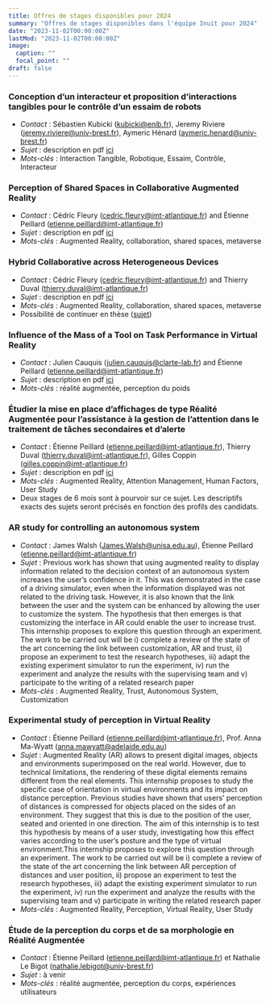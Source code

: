 ```yaml
---
title: Offres de stages disponibles pour 2024
summary: "Offres de stages disponibles dans l'équipe Inuit pour 2024"
date: "2023-11-02T00:00:00Z"
lastMod: "2023-11-02T00:00:00Z"
image:
  caption: ""
  focal_point: ""
draft: false
---
```


### Conception d’un interacteur et proposition d’interactions tangibles pour le contrôle d’un essaim de robots
- *Contact* : Sébastien Kubicki (kubicki@enib.fr), Jeremy Riviere (jeremy.riviere@univ-brest.fr), Aymeric Hénard (aymeric.henard@univ-brest.fr)
- *Sujet* : description en pdf [ici](https://siia.univ-brest.fr/w/images/7/71/2023_09_28-Sujet_Stage_ARTUISIS.pdf) 
- *Mots-clés* : Interaction Tangible, Robotique, Essaim, Contrôle, Interacteur

### Perception of Shared Spaces in Collaborative Augmented Reality
- *Contact* : Cédric Fleury (cedric.fleury@imt-atlantique.fr) and Étienne Peillard (etienne.peillard@imt-atlantique.fr)
- *Sujet* : description en pdf [ici](https://www.etiennepeillard.com/job-offers/inuitinternships/Internship_ARSpaces.pdf)
- *Mots-clés* : Augmented Reality, collaboration, shared spaces, metaverse

### Hybrid Collaborative across Heterogeneous Devices
- *Contact* : Cédric Fleury (cedric.fleury@imt-atlantique.fr) and Thierry Duval (thierry.duval@imt-atlantique.fr)
- *Sujet* : description en pdf [ici](https://www.etiennepeillard.com/job-offers/inuitinternships/Internship_HeterogenousCollab.pdf)
- *Mots-clés* : Augmented Reality, collaboration, shared spaces, metaverse
- Possibilité de continuer en thèse ([sujet](link))

### Influence of the Mass of a Tool on Task Performance in Virtual Reality
- *Contact* : Julien Cauquis (julien.cauquis@clarte-lab.fr) and Étienne Peillard (etienne.peillard@imt-atlantique.fr)
- *Sujet* : description en pdf [ici](https://siia.univ-brest.fr/w/images/4/4d/InternshipOffer-InfluenceOfWeight.pdf)
- *Mots-clés* : réalité augmentée, perception du poids

### Étudier la mise en place d’affichages de type Réalité Augmentée pour l’assistance à la gestion de l’attention dans le traitement de tâches secondaires et d’alerte
- *Contact* : Étienne Peillard (etienne.peillard@imt-atlantique.fr), Thierry Duval (thierry.duval@imt-atlantique.fr), Gilles Coppin (gilles.coppin@imt-atlantique.fr)
- *Sujet* : description en pdf [ici](https://siia.univ-brest.fr/w/images/4/4d/Stages_PARAPOU2.pdf)
- *Mots-clés* : Augmented Reality, Attention Management, Human Factors, User Study
- Deux stages de 6 mois sont à pourvoir sur ce sujet. Les descriptifs exacts des sujets seront précisés en fonction des profils des candidats.

### AR study for controlling an autonomous system
- *Contact* : James Walsh (James.Walsh@unisa.edu.au), Étienne Peillard (etienne.peillard@imt-atlantique.fr)
- *Sujet* : Previous work has shown that using augmented reality to display information related to the decision context of an autonomous system increases the user’s confidence in it. This was demonstrated in the case of a driving simulator, even when the information displayed was not related to the driving task. However, it is also known that the link between the user and the system can be enhanced by allowing the user to customize the system. The hypothesis that then emerges is that customizing the interface in AR could enable the user to increase trust.  This internship proposes to explore this question through an experiment. The work to be carried out will be i) complete a review of the state of the art concerning the link between customization, AR and trust, ii) propose an experiment to test the research hypotheses, iii) adapt the existing experiment simulator to run the experiment, iv) run the experiment and analyze the results with the supervising team and v) participate to the writing of a related research paper
- *Mots-clés* : Augmented Reality, Trust, Autonomous System, Customization

### Experimental study of perception in Virtual Reality
- *Contact* : Étienne Peillard (etienne.peillard@imt-atlantique.fr), Prof. Anna Ma-Wyatt (anna.mawyatt@adelaide.edu.au)
- *Sujet* : Augmented Reality (AR) allows to present digital images, objects and environments superimposed on the real world. However, due to technical limitations, the rendering of these digital elements remains different from the real elements. This internship proposes to study the specific case of orientation in virtual environments and its impact on distance perception. Previous studies have shown that users’ perception of distances is compressed for objects placed on the sides of an environment. They suggest that this is due to the position of the user, seated and oriented in one direction. The aim of this internship is to test this hypothesis by means of a user study, investigating how this effect varies according to the user’s posture and the type of virtual environment.This internship proposes to explore this question through an experiment. The work to be carried out will be i) complete a review of the state of the art concerning the link between AR perception of distances and user position, ii) propose an experiment to test the research hypotheses, iii) adapt the existing experiment simulator to run the experiment, iv) run the experiment and analyze the results with the supervising team and v) participate in writing the related research paper
- *Mots-clés* : Augmented Reality, Perception, Virtual Reality, User Study

### Étude de la perception du corps et de sa morphologie en Réalité Augmentée
- *Contact* : Étienne Peillard (etienne.peillard@imt-atlantique.fr) et Nathalie Le Bigot (nathalie.lebigot@univ-brest.fr)
- *Sujet* : à venir
- *Mots-clés* : réalité augmentée, perception du corps, expériences utilisateurs